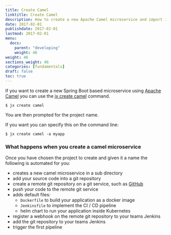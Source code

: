 ```yaml
---
title: Create Camel
linktitle: Create Camel
description: How to create a new Apache Camel microservice and import it into Jenkins X
date: 2017-02-01
publishdate: 2017-02-01
lastmod: 2017-02-01
menu:
  docs:
    parent: "developing"
    weight: 46
weight: 46
sections_weight: 46
categories: [fundamentals]
draft: false
toc: true
---
```


If you want to create a new Spring Boot based microservice using [Apache Camel](http://camel.apache.org/) you can use the [jx create camel](/commands/jx_create_camel) command.


```shell
$ jx create camel
```

You are then prompted for the project name.

If you want you can specify this on the command line:

```shell
$ jx create camel -a myapp
```


### What happens when you create a camel microservice

Once you have chosen the project to create and given it a name the following is automated for you:

* creates a new camel microservice in a sub directory
* add your source code into a git repository 
* create a remote git repository on a git service, such as [GitHub](https://github.com)
* push your code to the remote git service
* adds default files:
  * `Dockerfile` to build your application as a docker image
  * `Jenkinsfile` to implement the CI / CD pipeline
  * helm chart to run your application inside Kubernetes
* register a webhook on the remote git repository to your teams Jenkins
* add the git repository to your teams Jenkins
* trigger the first pipeline 
